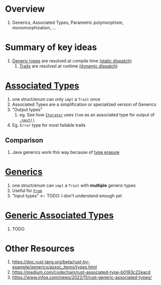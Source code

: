 # Overview
1. Generics, Associated Types, Parametric polymorphism, monomorphization, ...


# Summary of key ideas
1. [Generic types](TODO) are resolved at compile time [(static dispatch)](TODO)
    1. [Traits](./traits.md) are resolved at runtime [(dynamic dispatch)](TODO)


# [Associated Types](TODO)
1. one struct/enum can only `impl` a `Trait` once
1. Associated Types are a simplification or specialized version of Generics
1. "Output types"
    1. eg. See how [`Iterator`](TODO) uses `Item` as an associated type for output of [`.next()`](TODO)
1. Eg. `Error` type for most failable traits


## Comparison
1. Java generics work this way because of [type erasure](https://docs.oracle.com/javase/tutorial/java/generics/erasure.html)


# [Generics](TODO)
1. one struct/enum can `impl` a `Trait` with **multiple** generic types
1. Useful for [`From`](https://doc.rust-lang.org/std/convert/trait.From.html)
1. "Input types" <-- TODO: I don't understand enough yet


# [Generic Associated Types](TODO)
1. TODO


# Other Resources
1. https://doc.rust-lang.org/beta/rust-by-example/generics/assoc_items/types.html
1. https://medium.com/codechain/rust-associated-type-b0193c22eacd
1. https://www.infoq.com/news/2022/11/rust-generic-associated-types/